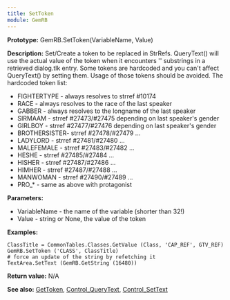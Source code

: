```yaml
---
title: SetToken
module: GemRB
---
```


**Prototype:** GemRB.SetToken(VariableName, Value)

**Description:** Set/Create a token to be replaced in StrRefs. QueryText() 
will use the actual value of the token when it encounters '<token>' 
substrings in a retrieved dialog.tlk entry. Some tokens are hardcoded and 
you can't affect QueryText() by setting them. Usage of those tokens should 
be avoided. The hardcoded token list:
  * FIGHTERTYPE  - always resolves to strref #10174
  * RACE         - always resolves to the race of the last speaker
  * GABBER       - always resolves to the longname of the last speaker
  * SIRMAAM      - strref #27473/#27475 depending on last speaker's gender
  * GIRLBOY      - strref #27477/#27476 depending on last speaker's gender
  * BROTHERSISTER- strref #27478/#27479 ...
  * LADYLORD     - strref #27481/#27480 ...
  * MALEFEMALE   - strref #27483/#27482 ...
  * HESHE        - strref #27485/#27484 ...
  * HISHER       - strref #27487/#27486 ...
  * HIMHER       - strref #27487/#27488 ...
  * MANWOMAN     - strref #27490/#27489 ...
  * PRO_*        - same as above with protagonist

**Parameters:**
  *  VariableName - the name of the variable (shorter than 32!)
  *  Value        - string or None, the value of the token

**Examples:**

    ClassTitle = CommonTables.Classes.GetValue (Class, 'CAP_REF', GTV_REF)
    GemRB.SetToken ('CLASS', ClassTitle)
    # force an update of the string by refetching it
    TextArea.SetText (GemRB.GetString (16480))

**Return value:** N/A

**See also:** [GetToken](GetToken.md), [Control_QueryText](Control_QueryText.md), [Control_SetText](Control_SetText.md)

